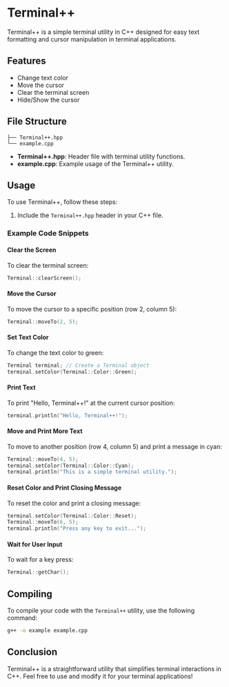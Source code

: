 
# Terminal++

Terminal++ is a simple terminal utility in C++ designed for easy text formatting and cursor manipulation in terminal applications.

## Features

- Change text color
- Move the cursor
- Clear the terminal screen
- Hide/Show the cursor

## File Structure

```
├── Terminal++.hpp
└── example.cpp
```

- **Terminal++.hpp**: Header file with terminal utility functions.
- **example.cpp**: Example usage of the Terminal++ utility.

## Usage

To use Terminal++, follow these steps:

1. Include the `Terminal++.hpp` header in your C++ file.

### Example Code Snippets

#### Clear the Screen

To clear the terminal screen:

```cpp
Terminal::clearScreen();
```

#### Move the Cursor

To move the cursor to a specific position (row 2, column 5):

```cpp
Terminal::moveTo(2, 5);
```

#### Set Text Color

To change the text color to green:

```cpp
Terminal terminal; // Create a Terminal object
terminal.setColor(Terminal::Color::Green);
```

#### Print Text

To print "Hello, Terminal++!" at the current cursor position:

```cpp
terminal.println("Hello, Terminal++!");
```

#### Move and Print More Text

To move to another position (row 4, column 5) and print a message in cyan:

```cpp
Terminal::moveTo(4, 5);
terminal.setColor(Terminal::Color::Cyan);
terminal.println("This is a simple terminal utility.");
```

#### Reset Color and Print Closing Message

To reset the color and print a closing message:

```cpp
terminal.setColor(Terminal::Color::Reset);
Terminal::moveTo(6, 5);
terminal.println("Press any key to exit...");
```

#### Wait for User Input

To wait for a key press:

```cpp
Terminal::getChar();
```

## Compiling

To compile your code with the `Terminal++` utility, use the following command:

```bash
g++ -o example example.cpp
```

## Conclusion

Terminal++ is a straightforward utility that simplifies terminal interactions in C++. Feel free to use and modify it for your terminal applications!

